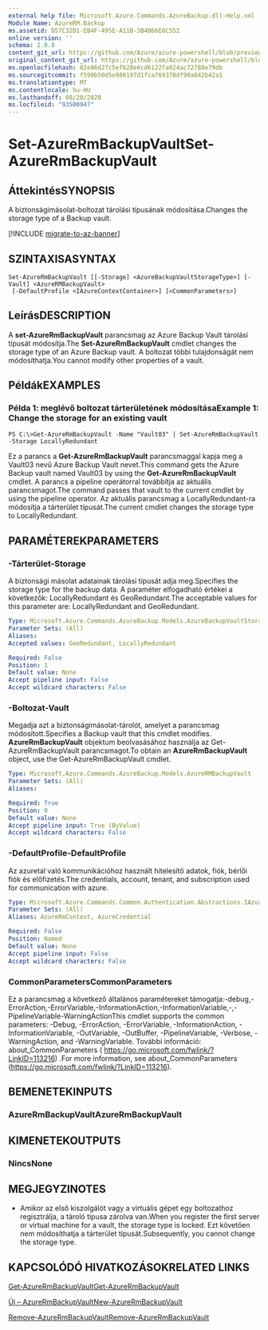 ```yaml
---
external help file: Microsoft.Azure.Commands.AzureBackup.dll-Help.xml
Module Name: AzureRM.Backup
ms.assetid: D57C32D1-EB4F-495E-A11B-3B4066E8C552
online version: ''
schema: 2.0.0
content_git_url: https://github.com/Azure/azure-powershell/blob/preview/src/ResourceManager/AzureBackup/Commands.AzureBackup/help/Set-AzureRmBackupVault.md
original_content_git_url: https://github.com/Azure/azure-powershell/blob/preview/src/ResourceManager/AzureBackup/Commands.AzureBackup/help/Set-AzureRmBackupVault.md
ms.openlocfilehash: 82e86d27c5ef628e6cd6122fa024ac72788e79db
ms.sourcegitcommit: f599b50d5e980197d1fca769378df90a842b42a1
ms.translationtype: MT
ms.contentlocale: hu-HU
ms.lasthandoff: 08/20/2020
ms.locfileid: "93500947"
---
```

# <span data-ttu-id="a9ed2-101">Set-AzureRmBackupVault</span><span class="sxs-lookup"><span data-stu-id="a9ed2-101">Set-AzureRmBackupVault</span></span>

## <span data-ttu-id="a9ed2-102">Áttekintés</span><span class="sxs-lookup"><span data-stu-id="a9ed2-102">SYNOPSIS</span></span>
<span data-ttu-id="a9ed2-103">A biztonságimásolat-boltozat tárolási típusának módosítása.</span><span class="sxs-lookup"><span data-stu-id="a9ed2-103">Changes the storage type of a Backup vault.</span></span>

[!INCLUDE [migrate-to-az-banner](../../includes/migrate-to-az-banner.md)]

## <span data-ttu-id="a9ed2-104">SZINTAXISA</span><span class="sxs-lookup"><span data-stu-id="a9ed2-104">SYNTAX</span></span>

```
Set-AzureRmBackupVault [[-Storage] <AzureBackupVaultStorageType>] [-Vault] <AzureRMBackupVault>
 [-DefaultProfile <IAzureContextContainer>] [<CommonParameters>]
```

## <span data-ttu-id="a9ed2-105">Leírás</span><span class="sxs-lookup"><span data-stu-id="a9ed2-105">DESCRIPTION</span></span>
<span data-ttu-id="a9ed2-106">A **set-AzureRmBackupVault** parancsmag az Azure Backup Vault tárolási típusát módosítja.</span><span class="sxs-lookup"><span data-stu-id="a9ed2-106">The **Set-AzureRmBackupVault** cmdlet changes the storage type of an Azure Backup vault.</span></span>
<span data-ttu-id="a9ed2-107">A boltozat többi tulajdonságát nem módosíthatja.</span><span class="sxs-lookup"><span data-stu-id="a9ed2-107">You cannot modify other properties of a vault.</span></span>

## <span data-ttu-id="a9ed2-108">Példák</span><span class="sxs-lookup"><span data-stu-id="a9ed2-108">EXAMPLES</span></span>

### <span data-ttu-id="a9ed2-109">Példa 1: meglévő boltozat tárterületének módosítása</span><span class="sxs-lookup"><span data-stu-id="a9ed2-109">Example 1: Change the storage for an existing vault</span></span>
```
PS C:\>Get-AzureRmBackupVault -Name "Vault03" | Set-AzureRmBackupVault -Storage LocallyRedundant
```

<span data-ttu-id="a9ed2-110">Ez a parancs a **Get-AzureRmBackupVault** parancsmaggal kapja meg a Vault03 nevű Azure Backup Vault nevet.</span><span class="sxs-lookup"><span data-stu-id="a9ed2-110">This command gets the Azure Backup vault named Vault03 by using the **Get-AzureRmBackupVault** cmdlet.</span></span>
<span data-ttu-id="a9ed2-111">A parancs a pipeline operátorral továbbítja az aktuális parancsmagot.</span><span class="sxs-lookup"><span data-stu-id="a9ed2-111">The command passes that vault to the current cmdlet by using the pipeline operator.</span></span>
<span data-ttu-id="a9ed2-112">Az aktuális parancsmag a LocallyRedundant-ra módosítja a tárterület típusát.</span><span class="sxs-lookup"><span data-stu-id="a9ed2-112">The current cmdlet changes the storage type to LocallyRedundant.</span></span>

## <span data-ttu-id="a9ed2-113">PARAMÉTEREK</span><span class="sxs-lookup"><span data-stu-id="a9ed2-113">PARAMETERS</span></span>

### <span data-ttu-id="a9ed2-114">-Tárterület</span><span class="sxs-lookup"><span data-stu-id="a9ed2-114">-Storage</span></span>
<span data-ttu-id="a9ed2-115">A biztonsági másolat adatainak tárolási típusát adja meg.</span><span class="sxs-lookup"><span data-stu-id="a9ed2-115">Specifies the storage type for the backup data.</span></span>
<span data-ttu-id="a9ed2-116">A paraméter elfogadható értékei a következők: LocallyRedundant és GeoRedundant.</span><span class="sxs-lookup"><span data-stu-id="a9ed2-116">The acceptable values for this parameter are: LocallyRedundant and GeoRedundant.</span></span>

```yaml
Type: Microsoft.Azure.Commands.AzureBackup.Models.AzureBackupVaultStorageType
Parameter Sets: (All)
Aliases: 
Accepted values: GeoRedundant, LocallyRedundant

Required: False
Position: 1
Default value: None
Accept pipeline input: False
Accept wildcard characters: False
```

### <span data-ttu-id="a9ed2-117">-Boltozat</span><span class="sxs-lookup"><span data-stu-id="a9ed2-117">-Vault</span></span>
<span data-ttu-id="a9ed2-118">Megadja azt a biztonságimásolat-tárolót, amelyet a parancsmag módosított.</span><span class="sxs-lookup"><span data-stu-id="a9ed2-118">Specifies a Backup vault that this cmdlet modifies.</span></span>
<span data-ttu-id="a9ed2-119">**AzureRmBackupVault** objektum beolvasásához használja az Get-AzureRmBackupVault parancsmagot.</span><span class="sxs-lookup"><span data-stu-id="a9ed2-119">To obtain an **AzureRmBackupVault** object, use the Get-AzureRmBackupVault cmdlet.</span></span>

```yaml
Type: Microsoft.Azure.Commands.AzureBackup.Models.AzureRMBackupVault
Parameter Sets: (All)
Aliases: 

Required: True
Position: 0
Default value: None
Accept pipeline input: True (ByValue)
Accept wildcard characters: False
```

### <span data-ttu-id="a9ed2-120">-DefaultProfile</span><span class="sxs-lookup"><span data-stu-id="a9ed2-120">-DefaultProfile</span></span>
<span data-ttu-id="a9ed2-121">Az azuretal való kommunikációhoz használt hitelesítő adatok, fiók, bérlői fiók és előfizetés.</span><span class="sxs-lookup"><span data-stu-id="a9ed2-121">The credentials, account, tenant, and subscription used for communication with azure.</span></span>

```yaml
Type: Microsoft.Azure.Commands.Common.Authentication.Abstractions.IAzureContextContainer
Parameter Sets: (All)
Aliases: AzureRmContext, AzureCredential

Required: False
Position: Named
Default value: None
Accept pipeline input: False
Accept wildcard characters: False
```

### <span data-ttu-id="a9ed2-122">CommonParameters</span><span class="sxs-lookup"><span data-stu-id="a9ed2-122">CommonParameters</span></span>
<span data-ttu-id="a9ed2-123">Ez a parancsmag a következő általános paramétereket támogatja:-debug,-ErrorAction,-ErrorVariable,-InformationAction,-InformationVariable,-,-PipelineVariable-WarningAction</span><span class="sxs-lookup"><span data-stu-id="a9ed2-123">This cmdlet supports the common parameters: -Debug, -ErrorAction, -ErrorVariable, -InformationAction, -InformationVariable, -OutVariable, -OutBuffer, -PipelineVariable, -Verbose, -WarningAction, and -WarningVariable.</span></span> <span data-ttu-id="a9ed2-124">További információ: about_CommonParameters ( https://go.microsoft.com/fwlink/?LinkID=113216) .</span><span class="sxs-lookup"><span data-stu-id="a9ed2-124">For more information, see about_CommonParameters (https://go.microsoft.com/fwlink/?LinkID=113216).</span></span>

## <span data-ttu-id="a9ed2-125">BEMENETEK</span><span class="sxs-lookup"><span data-stu-id="a9ed2-125">INPUTS</span></span>

### <span data-ttu-id="a9ed2-126">AzureRmBackupVault</span><span class="sxs-lookup"><span data-stu-id="a9ed2-126">AzureRmBackupVault</span></span>

## <span data-ttu-id="a9ed2-127">KIMENETEK</span><span class="sxs-lookup"><span data-stu-id="a9ed2-127">OUTPUTS</span></span>

### <span data-ttu-id="a9ed2-128">Nincs</span><span class="sxs-lookup"><span data-stu-id="a9ed2-128">None</span></span>

## <span data-ttu-id="a9ed2-129">MEGJEGYZI</span><span class="sxs-lookup"><span data-stu-id="a9ed2-129">NOTES</span></span>
* <span data-ttu-id="a9ed2-130">Amikor az első kiszolgálót vagy a virtuális gépet egy boltozathoz regisztrálja, a tároló típusa zárolva van.</span><span class="sxs-lookup"><span data-stu-id="a9ed2-130">When you register the first server or virtual machine for a vault, the storage type is locked.</span></span> <span data-ttu-id="a9ed2-131">Ezt követően nem módosíthatja a tárterület típusát.</span><span class="sxs-lookup"><span data-stu-id="a9ed2-131">Subsequently, you cannot change the storage type.</span></span>

## <span data-ttu-id="a9ed2-132">KAPCSOLÓDÓ HIVATKOZÁSOK</span><span class="sxs-lookup"><span data-stu-id="a9ed2-132">RELATED LINKS</span></span>

[<span data-ttu-id="a9ed2-133">Get-AzureRmBackupVault</span><span class="sxs-lookup"><span data-stu-id="a9ed2-133">Get-AzureRmBackupVault</span></span>](./Get-AzureRmBackupVault.md)

[<span data-ttu-id="a9ed2-134">Új – AzureRmBackupVault</span><span class="sxs-lookup"><span data-stu-id="a9ed2-134">New-AzureRmBackupVault</span></span>](./New-AzureRmBackupVault.md)

[<span data-ttu-id="a9ed2-135">Remove-AzureRmBackupVault</span><span class="sxs-lookup"><span data-stu-id="a9ed2-135">Remove-AzureRmBackupVault</span></span>](./Remove-AzureRmBackupVault.md)


